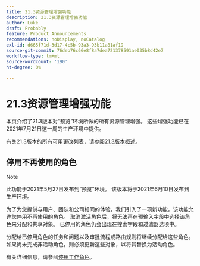 ```yaml
---
title: 21.3资源管理增强功能
description: 21.3资源管理增强功能
author: Luke
draft: Probably
feature: Product Announcements
recommendations: noDisplay, noCatalog
exl-id: d665f71d-3d17-4c5b-93a3-93b11a81af19
source-git-commit: 76deb76c66e8f8a7dea721378591ae035b8d42e7
workflow-type: tm+mt
source-wordcount: '190'
ht-degree: 0%

---
```


# 21.3资源管理增强功能

本页介绍了21.3版本对“预览”环境所做的所有资源管理增强。 这些增强功能已在2021年7月21日这一周的生产环境中提供。

有关21.3版本的所有可用更改列表，请参阅[21.3版本概述](../../../product-announcements/product-releases/21.3-release-activity/21-3-release-overview.md)。

## 停用不再使用的角色

>[!NOTE]
>
>此功能于2021年5月27日发布到“预览”环境。 该版本将于2021年6月10日发布到生产环境。

为了为您提供与用户、团队和公司相同的体验，我们引入了一项新功能，该功能允许您停用不再使用的角色。 取消激活角色后，将无法再在预输入字段中选择该角色来分配和共享对象。 已停用的角色仍会出现在搜索字段和过滤器选项中。

分配给已停用角色的任务和问题以及审批流程或路由规则将继续分配给这些角色。 如果尚未完成非活动角色，则必须更新这些对象，以将其替换为活动角色。

有关详细信息，请参阅[停用工作角色](../../../administration-and-setup/set-up-workfront/organizational-setup/deactivate-job-roles.md)。

